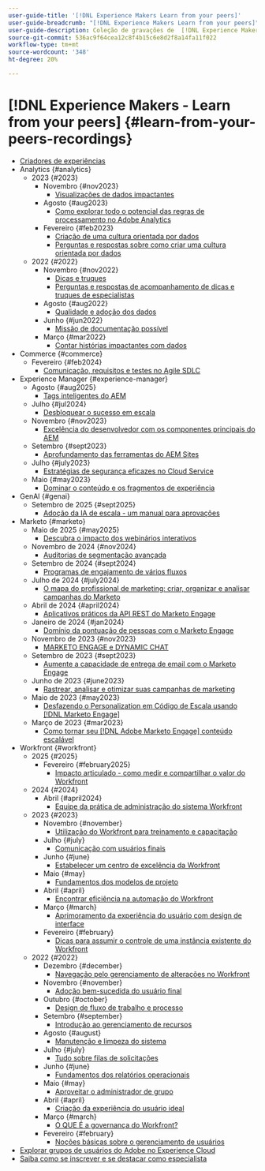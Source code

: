 ```yaml
---
user-guide-title: '[!DNL Experience Makers Learn from your peers]'
user-guide-breadcrumb: "[!DNL Experience Makers Learn from your peers]"
user-guide-description: Coleção de gravações de  [!DNL Experience Makers Learn from your peers]
source-git-commit: 536ac9f64cea12c8f4b15c6e8d2f8a14fa11f022
workflow-type: tm+mt
source-wordcount: '348'
ht-degree: 20%

---
```



# [!DNL Experience Makers - Learn from your peers] {#learn-from-your-peers-recordings}

+ [Criadores de experiências](overview.md)
+ Analytics {#analytics}
   + 2023 {#2023}
      + Novembro {#nov2023}
         + [Visualizações de dados impactantes](analytics/nov2023/impactful-data-visualizations.md)
      + Agosto {#aug2023}
         + [Como explorar todo o potencial das regras de processamento no Adobe Analytics](analytics/aug2023/processing-rules.md)
      + Fevereiro {#feb2023}
         + [Criação de uma cultura orientada por dados](analytics/feb2023/data-driven-culture.md)
         + [Perguntas e respostas sobre como criar uma cultura orientada por dados](analytics/feb2023/data-driven-culture-q-and-a.md)
   + 2022 {#2022}
      + Novembro {#nov2022}
         + [Dicas e truques](analytics/nov2022/tips-and-tricks.md)
         + [Perguntas e respostas de acompanhamento de dicas e truques de especialistas](analytics/nov2022/tips-and-tricks-q-and-a.md)
      + Agosto {#aug2022}
         + [Qualidade e adoção dos dados](analytics/aug2022/data-quality.md)
      + Junho {#jun2022}
         + [Missão de documentação possível](analytics/june2022/mission-possible.md)
      + Março {#mar2022}
         + [Contar histórias impactantes com dados](analytics/mar2022/stories-with-data.md)
+ Commerce {#commerce}
   + Fevereiro {#feb2024}
      + [Comunicação, requisitos e testes no Agile SDLC](commerce/2024/agile-sdlc.md)
+ Experience Manager {#experience-manager}
   + Agosto {#aug2025}
      + [Tags inteligentes do AEM](experience-manager/aug2025/smart-tags.md)
   + Julho {#jul2024}
      + [Desbloquear o sucesso em escala](experience-manager/july2024/global-digital-presence.md)
   + Novembro {#nov2023}
      + [Excelência do desenvolvedor com os componentes principais do AEM](experience-manager/nov2023/core-components.md)
   + Setembro {#sept2023}
      + [Aprofundamento das ferramentas do AEM Sites](experience-manager/sept2023/aem-sites-tools.md)
   + Julho {#july2023}
      + [Estratégias de segurança eficazes no Cloud Service](experience-manager/july2023/effective-security-strategies-in-cloud-service.md)
   + Maio {#may2023}
      + [Dominar o conteúdo e os fragmentos de experiência](experience-manager/may2023/mastering-content-and-experience-fragments.md)
+ GenAI {#genai}
   + Setembro de 2025 {#sept2025}
      + [Adoção da IA de escala - um manual para aprovações](genai/sept2025/scale-ai-adoption-a-playbook-for-approvals.md)
+ Marketo {#marketo}
   + Maio de 2025 {#may2025}
      + [Descubra o impacto dos webinários interativos](marketo/may2025/interactive-webinars.md)
   + Novembro de 2024 {#nov2024}
      + [Auditorias de segmentação avançada](marketo/nov2024/advanced-segmentation.md)
   + Setembro de 2024 {#sept2024}
      + [Programas de engajamento de vários fluxos](marketo/sept2024/multi-stream-engagement-programs.md)
   + Julho de 2024 {#july2024}
      + [O mapa do profissional de marketing: criar, organizar e analisar campanhas do Marketo](marketo/july2024/marketers-map-marketo-campaigns.md)
   + Abril de 2024 {#april2024}
      + [Aplicativos práticos da API REST do Marketo Engage](marketo/april2024/practical-applications-of-marketo-engage-rest-api.md)
   + Janeiro de 2024 {#jan2024}
      + [Domínio da pontuação de pessoas com o Marketo Engage](marketo/jan2024/person-scoring-mastery.md)
   + Novembro de 2023 {#nov2023}
      + [MARKETO ENGAGE e DYNAMIC CHAT](marketo/nov2023/dynamic-chat.md)
   + Setembro de 2023 {#sept2023}
      + [Aumente a capacidade de entrega de email com o Marketo Engage](marketo/sept2023/email-deliverability.md)
   + Junho de 2023 {#june2023}
      + [Rastrear, analisar e otimizar suas campanhas de marketing](marketo/june2023/marketing-campaigns.md)
   + Maio de 2023 {#may2023}
      + [Desfazendo o Personalization em Código de Escala usando  [!DNL Marketo Engage]](marketo/may2023/personalization-at-scale.md)
   + Março de 2023 {#mar2023}
      + [Como tornar seu  [!DNL Adobe Marketo Engage] conteúdo escalável](marketo/mar2023/templates-tokens-teamwork.md)
+ Workfront {#workfront}
   + 2025 {#2025}
      + Fevereiro {#february2025}
         + [Impacto articulado - como medir e compartilhar o valor do Workfront](workfront/2025/how-to-measure-and-share-workfront-value.md)
   + 2024 {#2024}
      + Abril {#april2024}
         + [Equipe da prática de administração do sistema Workfront](workfront/2024/04/staffing-your-workfront-system-admin-practice.md)
   + 2023 {#2023}
      + Novembro {#november}
         + [Utilização do Workfront para treinamento e capacitação](workfront/2023/11/using-workfront-for-training-and-enablement.md)
      + Julho {#july}
         + [Comunicação com usuários finais](workfront/2023/07/communicating-with-end-users.md)
      + Junho {#june}
         + [Estabelecer um centro de excelência da Workfront](workfront/2023/06/establishing-a-workfront-center-of-excellence.md)
      + Maio {#may}
         + [Fundamentos dos modelos de projeto](workfront/2023/05/foundations-of-project-templates.md)
      + Abril {#april}
         + [Encontrar eficiência na automação do Workfront](workfront/2023/04/finding-efficiencies-in-workfront-automation.md)
      + Março {#march}
         + [Aprimoramento da experiência do usuário com design de interface](workfront/2023/03/improving-user-experience-with-interface-design.md)
      + Fevereiro {#february}
         + [Dicas para assumir o controle de uma instância existente do Workfront](workfront/2023/02/tips-for-taking-over-an-existing-workfront-instance.md)
   + 2022 {#2022}
      + Dezembro {#december}
         + [Navegação pelo gerenciamento de alterações no Workfront](workfront/2022/12/navigating-change-management.md)
      + Novembro {#november}
         + [Adoção bem-sucedida do usuário final](workfront/2022/11/successful-end-user-adoption.md)
      + Outubro {#october}
         + [Design de fluxo de trabalho e processo](workfront/2022/10/workflow-and-process-design.md)
      + Setembro {#september}
         + [Introdução ao gerenciamento de recursos](workfront/2022/09/getting-started-with-resource-management.md)
      + Agosto {#august}
         + [Manutenção e limpeza do sistema](workfront/2022/08/system-maintenance-and-cleanup.md)
      + Julho {#july}
         + [Tudo sobre filas de solicitações](workfront/2022/07/all-about-request-queues.md)
      + Junho {#june}
         + [Fundamentos dos relatórios operacionais](workfront/2022/06/foundations-of-operational-reporting.md)
      + Maio {#may}
         + [Aproveitar o administrador de grupo](workfront/2022/05/leveraging-the-group-admin.md)
      + Abril {#april}
         + [Criação da experiência do usuário ideal](workfront/2022/04/designing-an-ideal-user-experience.md)
      + Março {#march}
         + [O QUE É a governança do Workfront?](workfront/2022/03/what-is-workfront-governance.md)
      + Fevereiro {#february}
         + [Noções básicas sobre o gerenciamento de usuários](workfront/2022/02/understanding-user-management.md)
+ [Explorar grupos de usuários do Adobe no Experience Cloud](./adobe-user-groups.md)
+ [Saiba como se inscrever e se destacar como especialista](./adobe-champion-application.md)
